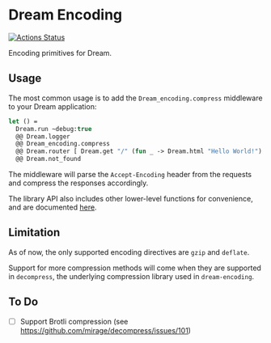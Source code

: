 # Dream Encoding

[![Actions Status](https://github.com/tmattio/dream-encoding/workflows/CI/badge.svg)](https://github.com/tmattio/dream-encoding/actions)

Encoding primitives for Dream.

## Usage

The most common usage is to add the `Dream_encoding.compress` middleware to your Dream application:

```ocaml
let () =
  Dream.run ~debug:true
  @@ Dream.logger
  @@ Dream_encoding.compress
  @@ Dream.router [ Dream.get "/" (fun _ -> Dream.html "Hello World!") ]
  @@ Dream.not_found
```

The middleware will parse the `Accept-Encoding` header from the requests and compress the responses accordingly.

The library API also includes other lower-level functions for convenience, and are documented [here](https://tmattio.github.io/dream-encoding/dream-encoding/Dream_encoding/index.html).

## Limitation

As of now, the only supported encoding directives are `gzip` and `deflate`.

Support for more compression methods will come when they are supported in `decompress`, the underlying compression library used in `dream-encoding`.

## To Do

- [ ] Support Brotli compression (see https://github.com/mirage/decompress/issues/101)

